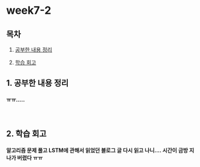 <!--
구조
*
    *
        * <br>
            &nbsp; - &nbsp; <br>
                &nbsp;&nbsp;&nbsp;&nbsp; ‣ &nbsp; <br>
                    &nbsp;&nbsp;&nbsp;&nbsp;&nbsp;&nbsp;&nbsp;&nbsp; * &nbsp; <br>
-->

# week7-2

## 목차 

1. [공부한 내용 정리](#1-공부한-내용-정리)

2. [학습 회고](#2-학습-회고)

## 1. 공부한 내용 정리

#### ㅠㅠ.....


<br>

## 2. 학습 회고

#### 알고리즘 문제 풀고 LSTM에 관해서 읽었던 블로그 글 다시 읽고 나니.... 시간이 금방 지나가 버렸다 ㅠㅠ


<br>